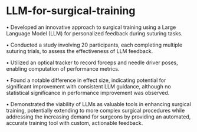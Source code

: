 # LLM-for-surgical-training
• Developed an innovative approach to surgical training using a Large Language Model (LLM) for personalized feedback during suturing tasks.

• Conducted a study involving 20 participants, each completing multiple suturing trials, to assess the effectiveness of LLM feedback.

• Utilized an optical tracker to record forceps and needle driver poses, enabling computation of performance metrics.

• Found a notable difference in effect size, indicating potential for significant improvement with consistent LLM guidance, although no statistical significance in performance improvement was observed.

• Demonstrated the viability of LLMs as valuable tools in enhancing surgical training, potentially extending to more complex surgical procedures while addressing the increasing demand for surgeons by providing an automated, accurate training tool with custom, actionable feedback.
